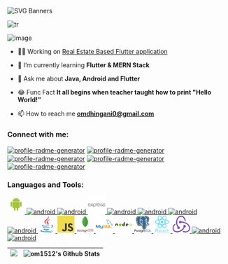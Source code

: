 

![SVG Banners](https://svg-banners.vercel.app/api?type=origin&text1=Om%20Dhingani%20😇&text2=💖%20A%20Passionate%20Software%20Developer&width=900&height=400)



<p align="left"> <img width="900" height="110" src="https://readme-jokes.vercel.app/api" alt ="tr"/> </p>



<p align="left"> <img height="auto" src="https://github-profile-trophy.vercel.app/?username=om1512&theme=matrix&column=6&no-frame=false&no-bg=false&margin-w=19&margin-h=19" alt="image" /> </p>

- 💪🏼 Working on [Real Estate Based Flutter application](https://github.com/estateease)

- 🌱 I’m currently learning **Flutter & MERN Stack**

- 💬 Ask me about **Java, Android and Flutter**

- 😂 Func Fact **It all begins when teacher taught how to print "Hello World!"**

- 📫 How to reach me **omdhingani0@gmail.com**

<h3 align="left">Connect with me:</h3> <p align="left"> <a href="https://github.com/om1512" target="blank"><img align="center" src=https://raw.githubusercontent.com/rahuldkjain/github-profile-readme-generator/master/src/images/icons/Social/github.svg alt="profile-radme-generator" height="30" width="40" /></a> <a href="https://linkedin.com/in/om-dhingani-95604b227" target="blank"><img align="center" src=https://raw.githubusercontent.com/rahuldkjain/github-profile-readme-generator/master/src/images/icons/Social/linked-in-alt.svg alt="profile-radme-generator" height="30" width="40" /></a> <a href="https://instagram.com/om__.9x" target="blank"><img align="center" src=https://raw.githubusercontent.com/rahuldkjain/github-profile-readme-generator/master/src/images/icons/Social/instagram.svg alt="profile-radme-generator" height="30" width="40" /></a> <a href="https://dribbble.com/ompatelll" target="blank"><img align="center" src=https://raw.githubusercontent.com/rahuldkjain/github-profile-readme-generator/master/src/images/icons/Social/dribbble.svg alt="profile-radme-generator" height="30" width="40" /></a> <a href="https://www.leetcode.com/omdhingani0" target="blank"><img align="center" src=https://raw.githubusercontent.com/rahuldkjain/github-profile-readme-generator/master/src/images/icons/Social/leet-code.svg alt="profile-radme-generator" height="30" width="40" /></a> </p>

<h3 align="left">Languages and Tools:</h3> <p align="left"> <a href=https://developer.android.com target="_blank" rel="noreferrer"> <img src=https://raw.githubusercontent.com/devicons/devicon/master/icons/android/android-original-wordmark.svg alt="android" width="40" height="40"/> </a> <a href=https://dart.dev target="_blank" rel="noreferrer"> <img src=https://www.vectorlogo.zone/logos/dartlang/dartlang-icon.svg alt="android" width="40" height="40"/> </a> <a href=https://www.djangoproject.com/ target="_blank" rel="noreferrer"> <img src=https://cdn.worldvectorlogo.com/logos/django.svg alt="android" width="40" height="40"/> </a> <a href=https://expressjs.com target="_blank" rel="noreferrer"> <img src=https://raw.githubusercontent.com/devicons/devicon/master/icons/express/express-original-wordmark.svg alt="android" width="40" height="40"/> </a> <a href=https://www.figma.com/ target="_blank" rel="noreferrer"> <img src=https://www.vectorlogo.zone/logos/figma/figma-icon.svg alt="android" width="40" height="40"/> </a> <a href=https://firebase.google.com/ target="_blank" rel="noreferrer"> <img src=https://www.vectorlogo.zone/logos/firebase/firebase-icon.svg alt="android" width="40" height="40"/> </a> <a href=https://flutter.dev target="_blank" rel="noreferrer"> <img src=https://www.vectorlogo.zone/logos/flutterio/flutterio-icon.svg alt="android" width="40" height="40"/> </a> <a href=https://git-scm.com/ target="_blank" rel="noreferrer"> <img src=https://www.vectorlogo.zone/logos/git-scm/git-scm-icon.svg alt="android" width="40" height="40"/> </a> <a href=https://www.java.com target="_blank" rel="noreferrer"> <img src=https://raw.githubusercontent.com/devicons/devicon/master/icons/java/java-original.svg alt="android" width="40" height="40"/> </a> <a href=https://developer.mozilla.org/en-US/docs/Web/JavaScript target="_blank" rel="noreferrer"> <img src=https://raw.githubusercontent.com/devicons/devicon/master/icons/javascript/javascript-original.svg alt="android" width="40" height="40"/> </a> <a href=https://www.mongodb.com/ target="_blank" rel="noreferrer"> <img src=https://raw.githubusercontent.com/devicons/devicon/master/icons/mongodb/mongodb-original-wordmark.svg alt="android" width="40" height="40"/> </a> <a href=https://www.mysql.com/ target="_blank" rel="noreferrer"> <img src=https://raw.githubusercontent.com/devicons/devicon/master/icons/mysql/mysql-original-wordmark.svg alt="android" width="40" height="40"/> </a> <a href=https://nodejs.org target="_blank" rel="noreferrer"> <img src=https://raw.githubusercontent.com/devicons/devicon/master/icons/nodejs/nodejs-original-wordmark.svg alt="android" width="40" height="40"/> </a> <a href=https://www.postgresql.org target="_blank" rel="noreferrer"> <img src=https://raw.githubusercontent.com/devicons/devicon/master/icons/postgresql/postgresql-original-wordmark.svg alt="android" width="40" height="40"/> </a> <a href=https://reactjs.org/ target="_blank" rel="noreferrer"> <img src=https://raw.githubusercontent.com/devicons/devicon/master/icons/react/react-original-wordmark.svg alt="android" width="40" height="40"/> </a> <a href=https://redux.js.org target="_blank" rel="noreferrer"> <img src=https://raw.githubusercontent.com/devicons/devicon/master/icons/redux/redux-original.svg alt="android" width="40" height="40"/> </a> <a href=https://www.selenium.dev target="_blank" rel="noreferrer"> <img src=https://raw.githubusercontent.com/detain/svg-logos/780f25886640cef088af994181646db2f6b1a3f8/svg/selenium-logo.svg alt="android" width="40" height="40"/> </a> <a href=https://spring.io/ target="_blank" rel="noreferrer"> <img src=https://www.vectorlogo.zone/logos/springio/springio-icon.svg alt="android" width="40" height="40"/> </a> </p>



| <img src ="https://github-readme-streak-stats.herokuapp.com?user=om1512&theme=monokai-metallian&hide_border=true">  | <img alt="om1512's Github Stats" src="https://denvercoder1-github-readme-stats.vercel.app/api/?username=om1512&show_icons=true&include_all_commits=true&count_private=true&theme=react&hide_border=true&bg_color=1F222E&title_color=F85D7F&icon_color=F8D866"/> |
| -------- | ------- |


